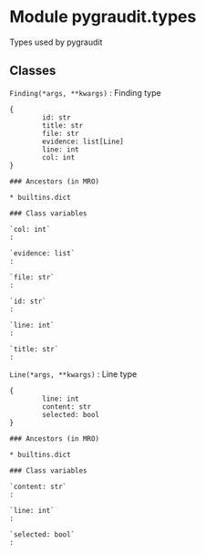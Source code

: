 Module pygraudit.types
======================
Types used by pygraudit

Classes
-------

`Finding(*args, **kwargs)`
:   Finding type
    
    {
            id: str
            title: str
            file: str
            evidence: list[Line]
            line: int
            col: int
    }

    ### Ancestors (in MRO)

    * builtins.dict

    ### Class variables

    `col: int`
    :

    `evidence: list`
    :

    `file: str`
    :

    `id: str`
    :

    `line: int`
    :

    `title: str`
    :

`Line(*args, **kwargs)`
:   Line type
    
    {
            line: int
            content: str
            selected: bool
    }

    ### Ancestors (in MRO)

    * builtins.dict

    ### Class variables

    `content: str`
    :

    `line: int`
    :

    `selected: bool`
    :